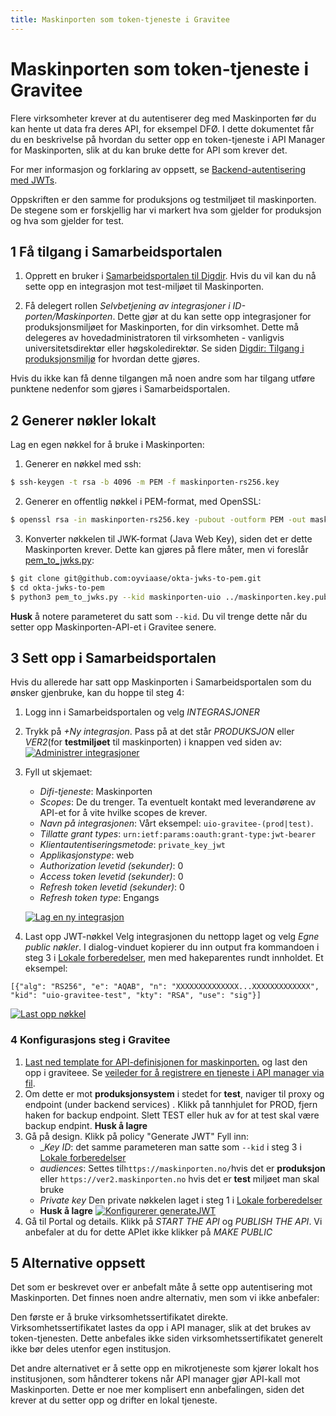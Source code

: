 ```yaml
---
title: Maskinporten som token-tjeneste i Gravitee
---
```


# Maskinporten som token-tjeneste i Gravitee

Flere virksomheter krever at du autentiserer deg med Maskinporten før du kan
hente ut data fra deres API, for eksempel DFØ. I dette dokumentet får du en
beskrivelse på hvordan du setter opp en token-tjeneste i API Manager for
Maskinporten, slik at du kan bruke dette for API som krever det.

For mer informasjon og forklaring av oppsett, se [Backend-autentisering med
JWTs](/docs/datadeling/veiledere/api-manager/jwt-mot-backend).

Oppskriften er den samme for produksjons og testmiljøet til maskinporten. De 
stegene som er forskjellig har vi markert hva som gjelder for produksjon og 
hva som gjelder for test.

## 1 Få tilgang i Samarbeidsportalen

1. Opprett en bruker i [Samarbeidsportalen til
   Digdir](https://selvbetjening-samarbeid-ver2.difi.no). Hvis du vil kan du nå
   sette opp en integrasjon mot test-miljøet til Maskinporten.

2. Få delegert rollen _Selvbetjening av integrasjoner i
   ID-porten/Maskinporten_. Dette gjør at du kan sette opp integrasjoner for
   produksjonsmiljøet for Maskinporten, for din virksomhet. Dette må delegeres
   av hovedadministratoren til virksomheten - vanligvis universitetsdirektør
   eller høgskoledirektør. Se siden [Digdir: Tilgang i
   produksjonsmiljø](https://docs.digdir.no/docs/Maskinporten/maskinporten_sjolvbetjening_web.html#tilgang-i-produksjonsmilj%C3%B8)
   for hvordan dette gjøres.

Hvis du ikke kan få denne tilgangen må noen andre som har tilgang utføre
punktene nedenfor som gjøres i Samarbeidsportalen.


## 2 Generer nøkler lokalt

Lag en egen nøkkel for å bruke i Maskinporten:


1. Generer en nøkkel med ssh:
```bash
$ ssh-keygen -t rsa -b 4096 -m PEM -f maskinporten-rs256.key
```

2. Generer en offentlig nøkkel i PEM-format, med OpenSSL:
```bash
$ openssl rsa -in maskinporten-rs256.key -pubout -outform PEM -out maskinporten-rs256.key.pub.pem
```

3. Konverter nøkkelen til JWK-format (Java Web Key), siden det er dette
   Maskinporten krever. Dette kan gjøres på flere måter, men vi foreslår
   [pem_to_jwks.py](https://github.com/oyviaase/okta-jwks-to-pem.git):

```bash 
$ git clone git@github.com:oyviaase/okta-jwks-to-pem.git
$ cd okta-jwks-to-pem
$ python3 pem_to_jwks.py --kid maskinporten-uio ../maskinporten.key.pub.pem
```
**Husk** å notere parameteret du satt som `--kid`. Du vil trenge dette når du
setter opp Maskinporten-API-et i Gravitee senere.


## 3 Sett opp i Samarbeidsportalen

Hvis du allerede har satt opp Maskinporten i Samarbeidsportalen som du ønsker
gjenbruke, kan du hoppe til steg 4:

1. Logg inn i Samarbeidsportalen og velg _INTEGRASJONER_

2. Trykk på _+Ny integrasjon_. Pass på at det står _PRODUKSJON_ eller _VER2_(for **testmiljøet** til maskinporten) i
   knappen ved siden av:
   [![Administrer  integrasjoner](/datadeling/img/maskinporten/Samarbeidsportalen-administrasjon-av-tjeneste.png)](/datadeling/img/maskinporten/Samarbeidsportalen-administrasjon-av-tjeneste.png)

3. Fyll ut skjemaet:
   - _Difi-tjeneste_: Maskinporten 
   - _Scopes_: De du trenger. Ta eventuelt kontakt med leverandørene av API-et for å vite hvilke scopes de krever.
   - _Navn på integrasjonen_: Vårt eksempel: `uio-gravitee-(prod|test)`.
   - _Tillatte grant types_: `urn:ietf:params:oauth:grant-type:jwt-bearer`
   - _Klientautentiseringsmetode_: `private_key_jwt`
   - _Applikasjonstype_: web 
   - _Authorization levetid (sekunder)_: 0
   - _Access token levetid (sekunder)_: 0
   - _Refresh token levetid (sekunder)_: 0
   - _Refresh token type_: Engangs

   [![Lag en ny  integrasjon](/datadeling/img/maskinporten/Samarbeidsportalen-opprett-tjeneste.png)](/datadeling/img/maskinporten/Samarbeidsportalen-opprett-tjeneste.png)

4. Last opp JWT-nøkkel 
Velg integrasjonen du nettopp laget og velg _Egne public nøkler_. I dialog-vinduet kopierer du inn output fra kommandoen i steg 3 i [Lokale forberedelser](#Lokale-forberedelser), men med hakeparentes rundt innholdet. Et eksempel:
```
[{"alg": "RS256", "e": "AQAB", "n": "XXXXXXXXXXXXXX...XXXXXXXXXXXXX", "kid": "uio-gravitee-test", "kty": "RSA", "use": "sig"}]
```
   [![Last opp nøkkel](/datadeling/img/maskinporten/Samarbeidsportalen-last-opp-nokkel.png)](/datadeling/img/maskinporten/Samarbeidsportalen-last-opp-nokkel.png)

### 4 Konfigurasjons steg i Gravitee

1. [Last ned template for API-definisjonen for maskinporten.](./maskinporten-api-template.json) og last den opp i graviteee. Se [veileder for å registrere en tjeneste i API manager via fil](/docs/datadeling/veiledere/api-manager/importer-api).
2. Om dette er mot **produksjonsystem** i stedet for **test**, naviger til proxy og endpoint (under backend services) . Klikk på tannhjulet for PROD, fjern haken for backup endpoint. Slett TEST eller huk av for at test skal være backup endpint. **Husk å lagre**
3. Gå på design. Klikk på policy "Generate JWT" Fyll inn:
   - __Key ID_: det samme parameteren man satte som `--kid` i steg 3 i [Lokale forberedelser](#Lokale-forberedelser)
   - _audiences_: Settes til`https://maskinporten.no/`hvis det er **produksjon** eller `https://ver2.maskinporten.no` hvis det er **test** miljøet man skal bruke
   - _Private key_ Den private nøkkelen laget i steg 1 i [Lokale forberedelser](#Lokale-forberedelser)
   - **Husk å lagre**
   [![Konfigurerer generateJWT](/datadeling/img/maskinporten/Samarbeidsportalen-last-opp-nokkel.png)](/datadeling/img/maskinporten/gravitee-generate-jwt-maskinporten.png)
4. Gå til Portal og details. Klikk på _START THE API_ og _PUBLISH THE API_. Vi anbefaler at du for dette APIet ikke klikker på _MAKE PUBLIC_




## 5 Alternative oppsett

Det som er beskrevet over er anbefalt måte å sette opp autentisering mot
Maskinporten. Det finnes noen andre alternativ, men som vi ikke anbefaler:

Den første er å bruke virksomhetssertifikatet direkte. Virksomhetssertifikatet
lastes da opp i API manager, slik at det brukes av token-tjenesten. Dette
anbefales ikke siden virksomhetssertifikatet generelt ikke bør deles utenfor
egen institusjon.

Det andre alternativet er å sette opp en mikrotjeneste som kjører lokalt hos
institusjonen, som håndterer tokens når API manager gjør API-kall mot
Maskinporten. Dette er noe mer komplisert enn anbefalingen, siden det krever at
du setter opp og drifter en lokal tjeneste.
